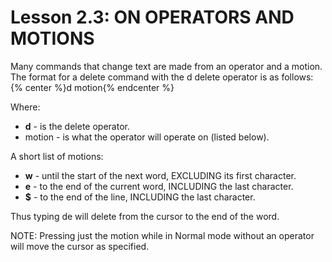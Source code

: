 # Lesson 2.3: ON OPERATORS AND MOTIONS
Many commands that change text are made from an operator and a motion. The format for a delete command with the  d  delete operator is as follows:
{% center %}d motion{% endcenter %}
        
Where:
- **d**      - is the delete operator.
- motion - is what the operator will operate on (listed below).

A short list of motions:
- **w** - until the start of the next word, EXCLUDING its first character.
- **e** - to the end of the current word, INCLUDING the last character.
- **$** - to the end of the line, INCLUDING the last character.

Thus typing  de  will delete from the cursor to the end of the word.

NOTE:  Pressing just the motion while in Normal mode without an operator will move the cursor as specified.
